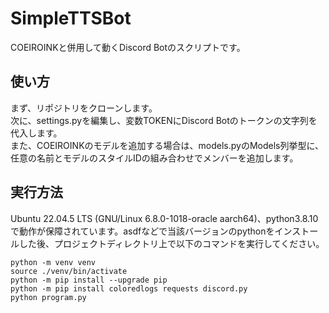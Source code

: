 # SimpleTTSBot
COEIROINKと併用して動くDiscord Botのスクリプトです。

## 使い方
まず、リポジトリをクローンします。  
次に、settings.pyを編集し、変数TOKENにDiscord Botのトークンの文字列を代入します。  
また、COEIROINKのモデルを追加する場合は、models.pyのModels列挙型に、任意の名前とモデルのスタイルIDの組み合わせでメンバーを追加します。
## 実行方法
Ubuntu 22.04.5 LTS (GNU/Linux 6.8.0-1018-oracle aarch64)、python3.8.10で動作が保障されています。asdfなどで当該バージョンのpythonをインストールした後、プロジェクトディレクトリ上で以下のコマンドを実行してください。
```
python -m venv venv
source ./venv/bin/activate
python -m pip install --upgrade pip
python -m pip install coloredlogs requests discord.py
python program.py
```
